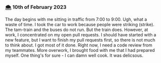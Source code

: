  
### 🌨️ 10th of February 2023

The day begins with me sitting in traffic from 7:00 to 9:00. Ugh, what a waste of time. I took the car to work because people were striking (strike). The tam-train and the buses do not run. But the train does. However, at work, I concentrated on my open pull requests. I should have started with a new feature, but I want to finish my pull requests first, so there is not much to think about. I got most of it done. Right now, I need a code review from my teammates. More overwork, I brought food with me that I had prepared myself. One thing's for sure -  I can damn well cook. It was delicsous.

 
